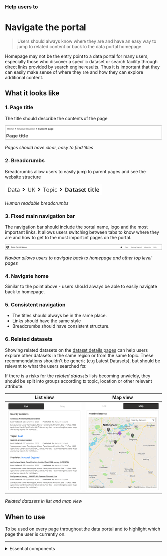 ### Help users to
# Navigate the portal

> Users should always know where they are and have an easy way to jump to related content or back to the data portal homepage.

Homepage may not be the entry point to a data portal for many users, especially those who discover a specific dataset or search facility through direct links provided by search engine results. Thus it is important that they can easily make sense of where they are and how they can explore additional content.

## What it looks like

### 1. Page title

The title should describe the contents of the page

<div class="image-container">

![Google results](../../_media/help-navigate/simple-title.png)

*Pages should have clear, easy to find titles*

</div>

### 2. Breadcrumbs

Breadcrumbs allow users to easily jump to parent pages and see the website structure

<div class="image-container">

![Google results](../../_media/help-navigate/breadcrumbs.png)

*Human readable breadcrumbs*

</div>

### 3. Fixed main navigation bar

The navigation bar should include the portal name, logo and the most important links. It allows users switching between tabs to know where they are and how to get to the most important pages on the portal.

<div class="image-container">

![navbar](../../_media/check-portal-is-relevant/navbar.png)

*Navbar allows users to navigate back to homepage and other top level pages*

</div>

### 4. Navigate home

Similar to the point above - users should always be able to easily navigate back to homepage.

### 5. Consistent navigation

* The titles should always be in the same place.
* Links should have the same style
* Breadcrumbs should have consistent structure.

### 6. Related datasets

Showing related datasets on the [dataset details pages](/main-content/pages/dataset-details) can help users explore other datasets in the same region or from the same topic. These recommendations shouldn't be generic (e.g Latest Datasets), but should be relevant to what the users searched for.

If there is a risks for the *related datasets* lists becoming unwieldy, they should be split into groups according to topic, location or other relevant attribute.

<div class="image-container">

List view             |  Map view
:-------------------------:|:-------------------------:
![Additional info](../../_media/assess-dataset-relevance/similar-datasets.png) | ![Additional info](../../_media/assess-dataset-relevance/nearby-datasets.png)

*Related datasets in list and map view*

</div>

## When to use

To be used on every page throughout the data portal and to highlight which page the user is currently on.

---

<!-- Additional information can be presented in dropdown menus -->

<details>
<summary>Essential components</summary>
<br>

Below is a checklist of components/information that are relevant for this task.

These components can be arranged in many ways, but the ones with highest relevance should be the most visible/accessible.

?> 1 - high relevance, 2 - medium relevance, 3 - low relevance

<!-- Table of component start -->

| Component      | Description                                              | Relevance |
|----------------|----------------------------------------------------------|:---------:|
| Page title     | A clear page title that can help users orient themselves |     1     |
| Breadcrumbs    | Breadcrumbs allowing users easily jump to parent folders |     1     |
| Navigation bar | Navigation bar including homepage link and search bar    |     1     |

</details>
